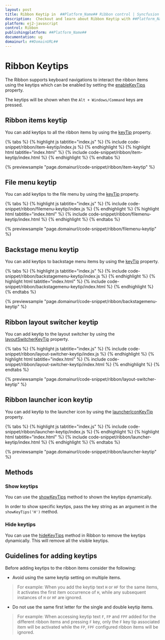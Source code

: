 ```yaml
---
layout: post
title: Ribbon Keytip in  ##Platform_Name## Ribbon control | Syncfusion
description:  Checkout and learn about Ribbon Keytip with ##Platform_Name## Ribbon control of Syncfusion Essential JS 2 and more details.
platform: ej2-javascript
control: Ribbon
publishingplatform: ##Platform_Name##
documentation: ug
domainurl: ##DomainURL##
---
```


# Ribbon Keytips

The Ribbon supports keyboard navigations to interact the ribbon items using the keytips which can be enabled by setting the [enableKeyTips](https://ej2.syncfusion.com/javascript/documentation/api/ribbon/#enablekeytips) property.

The keytips will be shown when the `Alt + Windows/Command` keys are pressed.

## Ribbon items keytip

You can add keytips to all the ribbon items by using the [keyTip](https://ej2.syncfusion.com/javascript/documentation/api/ribbon/ribbonItem/#keytip) property.

{% tabs %}
{% highlight js tabtitle="index.js" %}
{% include code-snippet/ribbon/item-keytip/index.js %}
{% endhighlight %}
{% highlight html tabtitle="index.html" %}
{% include code-snippet/ribbon/item-keytip/index.html %}
{% endhighlight %}
{% endtabs %}
          
{% previewsample "page.domainurl/code-snippet/ribbon/item-keytip" %}

## File menu keytip

You can add keytips to the file menu by using the [keyTip](https://ej2.syncfusion.com/javascript/documentation/api/ribbon/fileMenuSettings/#keytip) property.

{% tabs %}
{% highlight js tabtitle="index.js" %}
{% include code-snippet/ribbon/filemenu-keytip/index.js %}
{% endhighlight %}
{% highlight html tabtitle="index.html" %}
{% include code-snippet/ribbon/filemenu-keytip/index.html %}
{% endhighlight %}
{% endtabs %}
          
{% previewsample "page.domainurl/code-snippet/ribbon/filemenu-keytip" %}

## Backstage menu keytip

You can add keytips to backstage menu items by using the [keyTip](https://ej2.syncfusion.com/javascript/documentation/api/ribbon/backStageMenu/#keytip) property.

{% tabs %}
{% highlight js tabtitle="index.js" %}
{% include code-snippet/ribbon/backstagemenu-keytip/index.js %}
{% endhighlight %}
{% highlight html tabtitle="index.html" %}
{% include code-snippet/ribbon/backstagemenu-keytip/index.html %}
{% endhighlight %}
{% endtabs %}
          
{% previewsample "page.domainurl/code-snippet/ribbon/backstagemenu-keytip" %}

## Ribbon layout switcher keytip

You can add keytip to the layout switcher by using the [layoutSwitcherKeyTip](https://ej2.syncfusion.com/javascript/documentation/api/ribbon/#layoutswitcherkeytip) property.

{% tabs %}
{% highlight js tabtitle="index.js" %}
{% include code-snippet/ribbon/layout-switcher-keytip/index.js %}
{% endhighlight %}
{% highlight html tabtitle="index.html" %}
{% include code-snippet/ribbon/layout-switcher-keytip/index.html %}
{% endhighlight %}
{% endtabs %}
          
{% previewsample "page.domainurl/code-snippet/ribbon/layout-switcher-keytip" %}

## Ribbon launcher icon keytip

You can add keytip to the launcher icon by using the [launcherIconKeyTip](https://ej2.syncfusion.com/javascript/documentation/api/ribbon/ribbonGroup/#launchericonkeytip) property.

{% tabs %}
{% highlight js tabtitle="index.js" %}
{% include code-snippet/ribbon/launcher-keytip/index.js %}
{% endhighlight %}
{% highlight html tabtitle="index.html" %}
{% include code-snippet/ribbon/launcher-keytip/index.html %}
{% endhighlight %}
{% endtabs %}
          
{% previewsample "page.domainurl/code-snippet/ribbon/launcher-keytip" %}

## Methods

### Show keytips

You can use the [showKeyTips](https://ej2.syncfusion.com/javascript/documentation/api/ribbon/ribbonKeyTip/#showkeytips) method to shown the keytips dynamically.

In order to show specific keytips, pass the key string as an argument in the `showKeyTips('H')` method.

### Hide keytips

You can use the [hideKeyTips](https://ej2.syncfusion.com/javascript/documentation/api/ribbon/ribbonKeyTip/#hidekeytips) method in Ribbon to remove the keytips dynamically. This will remove all the visible keytips.

## Guidelines for adding keytips

Before adding keytips to the ribbon items consider the following:

* Avoid using the same keytip setting on multiple items.

> For example: When you add the keytip text `H` or `HF` for the same items, it activates the first item occurrence of `H`, while any subsequent instances of `H` or `HF` are ignored.

* Do not use the same first letter for the single and double keytip items.

> For example: When accessing keytip text `F`, `FP` and `FPF` added for the different ribbon items and pressing `F` key, only the `F` key tip associated item will be activated while the `FP`, `FPF` configured ribbon items will be ignored.
